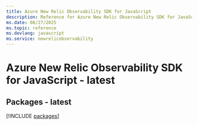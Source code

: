 ```yaml
---
title: Azure New Relic Observability SDK for JavaScript
description: Reference for Azure New Relic Observability SDK for JavaScript
ms.date: 08/27/2025
ms.topic: reference
ms.devlang: javascript
ms.service: newrelicobservability
---
```

# Azure New Relic Observability SDK for JavaScript - latest
## Packages - latest
[!INCLUDE [packages](new-relic-observability-index.md)]